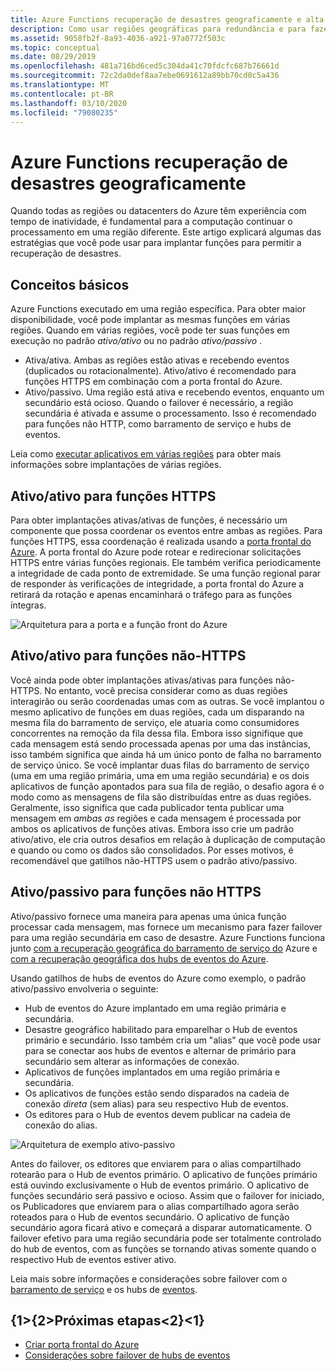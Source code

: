 ```yaml
---
title: Azure Functions recuperação de desastres geograficamente e alta disponibilidade
description: Como usar regiões geográficas para redundância e para fazer failover em Azure Functions.
ms.assetid: 9058fb2f-8a93-4036-a921-97a0772f503c
ms.topic: conceptual
ms.date: 08/29/2019
ms.openlocfilehash: 481a716bd6ced5c304da41c70fdcfc687b76661d
ms.sourcegitcommit: 72c2da0def8aa7ebe0691612a89bb70cd0c5a436
ms.translationtype: MT
ms.contentlocale: pt-BR
ms.lasthandoff: 03/10/2020
ms.locfileid: "79080235"
---
```

# <a name="azure-functions-geo-disaster-recovery"></a>Azure Functions recuperação de desastres geograficamente

Quando todas as regiões ou datacenters do Azure têm experiência com tempo de inatividade, é fundamental para a computação continuar o processamento em uma região diferente.  Este artigo explicará algumas das estratégias que você pode usar para implantar funções para permitir a recuperação de desastres.

## <a name="basic-concepts"></a>Conceitos básicos

Azure Functions executado em uma região específica.  Para obter maior disponibilidade, você pode implantar as mesmas funções em várias regiões.  Quando em várias regiões, você pode ter suas funções em execução no padrão *ativo/ativo* ou no padrão *ativo/passivo* .  

* Ativa/ativa. Ambas as regiões estão ativas e recebendo eventos (duplicados ou rotacionalmente). Ativo/ativo é recomendado para funções HTTPS em combinação com a porta frontal do Azure.
* Ativo/passivo. Uma região está ativa e recebendo eventos, enquanto um secundário está ocioso.  Quando o failover é necessário, a região secundária é ativada e assume o processamento.  Isso é recomendado para funções não HTTP, como barramento de serviço e hubs de eventos.

Leia como [executar aplicativos em várias regiões](https://docs.microsoft.com/azure/architecture/reference-architectures/app-service-web-app/multi-region) para obter mais informações sobre implantações de várias regiões.

## <a name="activeactive-for-https-functions"></a>Ativo/ativo para funções HTTPS

Para obter implantações ativas/ativas de funções, é necessário um componente que possa coordenar os eventos entre ambas as regiões.  Para funções HTTPS, essa coordenação é realizada usando a [porta frontal do Azure](../frontdoor/front-door-overview.md).  A porta frontal do Azure pode rotear e redirecionar solicitações HTTPS entre várias funções regionais.  Ele também verifica periodicamente a integridade de cada ponto de extremidade.  Se uma função regional parar de responder às verificações de integridade, a porta frontal do Azure a retirará da rotação e apenas encaminhará o tráfego para as funções íntegras.  

![Arquitetura para a porta e a função front do Azure](media/functions-geo-dr/front-door.png)  

## <a name="activeactive-for-non-https-functions"></a>Ativo/ativo para funções não-HTTPS

Você ainda pode obter implantações ativas/ativas para funções não-HTTPS.  No entanto, você precisa considerar como as duas regiões interagirão ou serão coordenadas umas com as outras.  Se você implantou o mesmo aplicativo de funções em duas regiões, cada um disparando na mesma fila do barramento de serviço, ele atuaria como consumidores concorrentes na remoção da fila dessa fila.  Embora isso signifique que cada mensagem está sendo processada apenas por uma das instâncias, isso também significa que ainda há um único ponto de falha no barramento de serviço único.  Se você implantar duas filas do barramento de serviço (uma em uma região primária, uma em uma região secundária) e os dois aplicativos de função apontados para sua fila de região, o desafio agora é o modo como as mensagens de fila são distribuídas entre as duas regiões.  Geralmente, isso significa que cada publicador tenta publicar uma mensagem em *ambas as* regiões e cada mensagem é processada por ambos os aplicativos de funções ativas.  Embora isso crie um padrão ativo/ativo, ele cria outros desafios em relação à duplicação de computação e quando ou como os dados são consolidados.  Por esses motivos, é recomendável que gatilhos não-HTTPS usem o padrão ativo/passivo.

## <a name="activepassive-for-non-https-functions"></a>Ativo/passivo para funções não HTTPS

Ativo/passivo fornece uma maneira para apenas uma única função processar cada mensagem, mas fornece um mecanismo para fazer failover para uma região secundária em caso de desastre.  Azure Functions funciona junto [com a recuperação geográfica do barramento de serviço do](../service-bus-messaging/service-bus-geo-dr.md) Azure e [com a recuperação geográfica dos hubs de eventos do Azure](../event-hubs/event-hubs-geo-dr.md).

Usando gatilhos de hubs de eventos do Azure como exemplo, o padrão ativo/passivo envolveria o seguinte:

* Hub de eventos do Azure implantado em uma região primária e secundária.
* Desastre geográfico habilitado para emparelhar o Hub de eventos primário e secundário.  Isso também cria um "alias" que você pode usar para se conectar aos hubs de eventos e alternar de primário para secundário sem alterar as informações de conexão.
* Aplicativos de funções implantados em uma região primária e secundária.
* Os aplicativos de funções estão sendo disparados na cadeia de conexão *direta* (sem alias) para seu respectivo Hub de eventos. 
* Os editores para o Hub de eventos devem publicar na cadeia de conexão do alias. 

![Arquitetura de exemplo ativo-passivo](media/functions-geo-dr/active-passive.png)

Antes do failover, os editores que enviarem para o alias compartilhado rotearão para o Hub de eventos primário.  O aplicativo de funções primário está ouvindo exclusivamente o Hub de eventos primário.  O aplicativo de funções secundário será passivo e ocioso.  Assim que o failover for iniciado, os Publicadores que enviarem para o alias compartilhado agora serão roteados para o Hub de eventos secundário.  O aplicativo de função secundário agora ficará ativo e começará a disparar automaticamente.  O failover efetivo para uma região secundária pode ser totalmente controlado do hub de eventos, com as funções se tornando ativas somente quando o respectivo Hub de eventos estiver ativo.

Leia mais sobre informações e considerações sobre failover com o [barramento de serviço](../service-bus-messaging/service-bus-geo-dr.md) e os hubs de [eventos](../event-hubs/event-hubs-geo-dr.md).

## <a name="next-steps"></a>{1&gt;{2&gt;Próximas etapas&lt;2}&lt;1}

* [Criar porta frontal do Azure](../frontdoor/quickstart-create-front-door.md)
* [Considerações sobre failover de hubs de eventos](../event-hubs/event-hubs-geo-dr.md#considerations)
